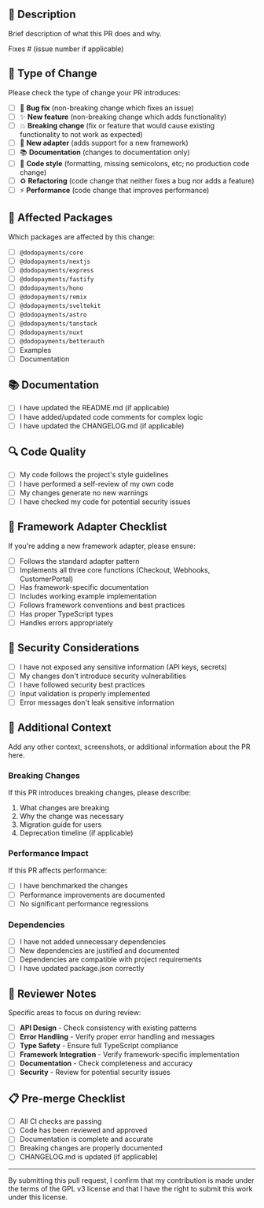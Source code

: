 ## 📝 Description

Brief description of what this PR does and why.

Fixes # (issue number if applicable)

## 🔄 Type of Change

Please check the type of change your PR introduces:

- [ ] 🐛 **Bug fix** (non-breaking change which fixes an issue)
- [ ] ✨ **New feature** (non-breaking change which adds functionality)
- [ ] 💥 **Breaking change** (fix or feature that would cause existing functionality to not work as expected)
- [ ] 🚀 **New adapter** (adds support for a new framework)
- [ ] 📚 **Documentation** (changes to documentation only)
- [ ] 🎨 **Code style** (formatting, missing semicolons, etc; no production code change)
- [ ] ♻️ **Refactoring** (code change that neither fixes a bug nor adds a feature)
- [ ] ⚡ **Performance** (code change that improves performance)

## 🎯 Affected Packages

Which packages are affected by this change:

- [ ] `@dodopayments/core`
- [ ] `@dodopayments/nextjs`
- [ ] `@dodopayments/express`
- [ ] `@dodopayments/fastify`
- [ ] `@dodopayments/hono`
- [ ] `@dodopayments/remix`
- [ ] `@dodopayments/sveltekit`
- [ ] `@dodopayments/astro`
- [ ] `@dodopayments/tanstack`
- [ ] `@dodopayments/nuxt`
- [ ] `@dodopayments/betterauth`
- [ ] Examples
- [ ] Documentation

<!-- ## 🧪 Testing

- [ ] I have added tests that prove my fix is effective or that my feature works
- [ ] New and existing unit tests pass locally with my changes
- [ ] I have tested the changes in a real application environment
- [ ] E2E tests pass (if applicable)

### Test Coverage

Please describe the tests you've added or modified:

- [ ] Unit tests for new functionality
- [ ] Integration tests with framework
- [ ] Error handling tests
- [ ] Type safety tests
- [ ] E2E tests (if applicable) -->

## 📚 Documentation

- [ ] I have updated the README.md (if applicable)
- [ ] I have added/updated code comments for complex logic
- [ ] I have updated the CHANGELOG.md (if applicable)

## 🔍 Code Quality

- [ ] My code follows the project's style guidelines
- [ ] I have performed a self-review of my own code
- [ ] My changes generate no new warnings
- [ ] I have checked my code for potential security issues

## 🚀 Framework Adapter Checklist

If you're adding a new framework adapter, please ensure:

- [ ] Follows the standard adapter pattern
- [ ] Implements all three core functions (Checkout, Webhooks, CustomerPortal)
- [ ] Has framework-specific documentation
- [ ] Includes working example implementation
- [ ] Follows framework conventions and best practices
- [ ] Has proper TypeScript types
- [ ] Handles errors appropriately

## 🔐 Security Considerations

- [ ] I have not exposed any sensitive information (API keys, secrets)
- [ ] My changes don't introduce security vulnerabilities
- [ ] I have followed security best practices
- [ ] Input validation is properly implemented
- [ ] Error messages don't leak sensitive information

## 📖 Additional Context

Add any other context, screenshots, or additional information about the PR here.

### Breaking Changes

If this PR introduces breaking changes, please describe:

1. What changes are breaking
2. Why the change was necessary
3. Migration guide for users
4. Deprecation timeline (if applicable)

### Performance Impact

If this PR affects performance:

- [ ] I have benchmarked the changes
- [ ] Performance improvements are documented
- [ ] No significant performance regressions

### Dependencies

- [ ] I have not added unnecessary dependencies
- [ ] New dependencies are justified and documented
- [ ] Dependencies are compatible with project requirements
- [ ] I have updated package.json correctly

## 🎯 Reviewer Notes

Specific areas to focus on during review:

- [ ] **API Design** - Check consistency with existing patterns
- [ ] **Error Handling** - Verify proper error handling and messages
- [ ] **Type Safety** - Ensure full TypeScript compliance
- [ ] **Framework Integration** - Verify framework-specific implementation
- [ ] **Documentation** - Check completeness and accuracy
- [ ] **Security** - Review for potential security issues

## 📋 Pre-merge Checklist

- [ ] All CI checks are passing
- [ ] Code has been reviewed and approved
- [ ] Documentation is complete and accurate
- [ ] Breaking changes are properly documented
- [ ] CHANGELOG.md is updated (if applicable)

---

By submitting this pull request, I confirm that my contribution is made under the terms of the GPL v3 license and that I have the right to submit this work under this license.

